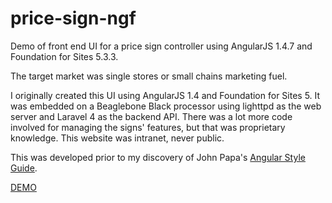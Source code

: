 # price-sign-ngf
Demo of front end UI for a price sign controller using AngularJS 1.4.7 and Foundation for Sites 5.3.3.

The target market was single stores or small chains marketing fuel.

I originally created this UI using AngularJS 1.4 and Foundation for Sites 5. It was embedded on a Beaglebone Black processor using lighttpd as the web server and Laravel 4 as the backend API. There was a lot more code involved for managing the signs' features, but that was proprietary knowledge. This website was intranet, never public.

This was developed prior to my discovery of John Papa's [Angular Style Guide](https://github.com/johnpapa/angular-styleguide).

[DEMO](https://boomerstan.github.io/price-sign-ngf/) 
